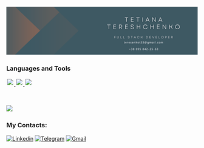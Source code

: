 ![Header](https://github.com/Tatiana-Tereshchenko/Tatiana-Tereshchenko/blob/main/assets/Beige%20Modern%20Elegant%20Personal%20LinkedIn%20Banner.png)

### Languages and Tools
<div>
  <a href="https://skillicons.dev" target="_blank">
    <img src="https://skillicons.dev/icons?i=html,css,js,react" style="display: inline-block; margin: 2px;" />
    <img src="https://skillicons.dev/icons?i=redux,nodejs" style="display: inline-block; margin: 2px;" />
    <img src="https://skillicons.dev/icons?i=styledcomponents,git,github,vscode" style="display: inline-block; margin: 2px;" />
  </a>
</div>
<br/>
<br/>
<!-- <div style="display: flex; flex-direction: row;  align-items: flex-start; justify-content: space-between;">
![](http://github-profile-summary-cards.vercel.app/api/cards/most-commit-language?username=Tatiana-Tereshchenko&theme=dark)
[![Top Langs](https://github-readme-stats.vercel.app/api/top-langs/?username=Tatiana-Tereshchenko&theme=transparent)](https://github.com/Tatiana-Tereshchenko/github-readme-stats)
</div> -->

![](http://github-profile-summary-cards.vercel.app/api/cards/profile-details?username=Tatiana-Tereshchenko&theme=dark)



<!-- ![](http://github-profile-summary-cards.vercel.app/api/cards/stats?username=Tatiana-Tereshchenko&theme=dark) -->

<!-- [![GitHub Streak](https://streak-stats.demolab.com/?user=Tatiana-Tereshchenko&theme=default)](https://git.io/streak-stats) -->

<!-- [![Tatiana-Tereshchenko's github activity graph](https://github-readme-activity-graph.vercel.app/graph?username=Tatiana-Tereshchenko&theme=react-dark)](https://github.com/ashutosh00710/github-readme-activity-graph) -->


### My Contacts:
[![Linkedin](https://img.shields.io/badge/LinkedIn-0077B5?style=for-the-badge&logo=linkedin&logoColor=white)](https://www.linkedin.com/in/tetianatereshchenko/) 
[![Telegram](https://img.shields.io/badge/Telegram-2CA5E0?style=for-the-badge&logo=telegram&logoColor=white)](https://t.me/TereshchenkoTetiana) 
[![Gmail](https://img.shields.io/badge/Gmail-D14836?style=for-the-badge&logo=gmail&logoColor=white)](mailto:teresenkot33@gmail.com)
<!--
**Tatiana-Tereshchenko/Tatiana-Tereshchenko** is a ✨ _special_ ✨ repository because its `README.md` (this file) appears on your GitHub profile.

Here are some ideas to get you started:

- 🔭 I’m currently working on ...
- 🌱 I’m currently learning ...
- 👯 I’m looking to collaborate on ...
- 🤔 I’m looking for help with ...
- 💬 Ask me about ...
- 📫 How to reach me: ...
- 😄 Pronouns: ...
- ⚡ Fun fact: ...
-->
